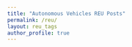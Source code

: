 ```yaml
---
title: "Autonomous Vehicles REU Posts"
permalink: /reu/
layout: reu_tags
author_profile: true
---
```

